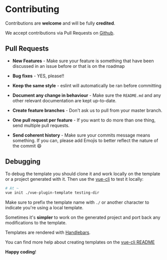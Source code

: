 # Contributing

Contributions are **welcome** and will be fully **credited**.

We accept contributions via Pull Requests
on [Github](https://github.com/posv/vue-plugin-template).


## Pull Requests

- **New Features** - Make sure your feature is something that have been
  discussed in an issue before or that is on the roadmap

- **Bug fixes** - YES, please!!

- **Keep the same style** - eslint will automatically be ran before committing

- **Document any change in behaviour** - Make sure the `README.md` and any other
  relevant documentation are kept up-to-date.

- **Create feature branches** - Don't ask us to pull from your master branch.

- **One pull request per feature** - If you want to do more than one thing, send
  multiple pull requests.

- **Send coherent history** - Make sure your commits message means something. If
  you can, please add Emojis to better reflect the nature of the commit 😄

## Debugging

To debug the template you should clone it and work locally on the template or a
project generated with it. Then use
the [vue-cli](https://github.com/vuejs/vue-cli/) to test it locally:

```bash
# At ~
vue init ./vue-plugin-template testing-dir
```

Make sure to prefix the template name with `./` or another character to indicate
you're using a local template.

Sometimes it's **simpler** to work on the generated project and port back any
modifications to the template.

Templates are rendered with [Handlebars](http://handlebarsjs.com/).

You can find more help about creating templates on
the
[vue-cli README](https://github.com/vuejs/vue-cli/#writing-custom-templates-from-scratch)


**Happy coding**!
